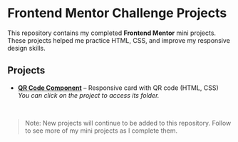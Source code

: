 # Frontend Mentor Challenge Projects

This repository contains my completed **Frontend Mentor** mini projects.  
These projects helped me practice HTML, CSS, and improve my responsive design skills.

## Projects

- [**QR Code Component**](./QRCodeComponent/) – Responsive card with QR code (HTML, CSS)  
  *You can click on the project to access its folder.*

<br>

> Note: New projects will continue to be added to this repository. Follow to see more of my mini projects as I complete them.
